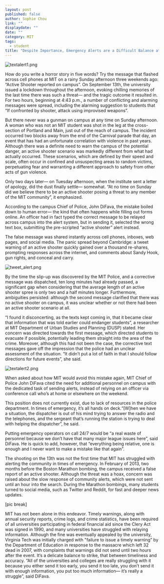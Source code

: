 ```yaml
---
layout: post
published: false
author: Sophie Chou
link: ""
displaydate: ""
date: ""
category: MIT
tags: 
  - student
title: "Despite Importance, Emergency Alerts are a Difficult Balance at MIT  "
---
```




![textalert1.png]({{site.baseurl}}/assets/textalert1.png)

How do you write a horror story in five words? Try the message that flashed across cell phones at MIT on a rainy Sunday afternoon three weekends ago: “Active Shooter reported on campus”. On September 13th, the university issued a lockdown throughout the afternoon, evoking chilling memories of the last time there was such a threat— and the tragic outcome it resulted in. For two hours, beginning at 4:43 p.m., a number of conflicting and alarming messages were spread, including the alarming suggestion to students that “If confronted by shooter, attack using improvised weapons”.
 

But there never was a gunman on campus at any time on Sunday afternoon. A woman who was not an MIT student was shot in the leg at the cross-section of Portland and Main, just out of the reach of campus. The incident occurred two blocks away from the end of the Carnival parade that day, an event that has had an unfortunate correlation with violence in past years.  Although there was a definite need to warn the campus of the potential danger, an active shooter scenario was markedly different from what had actually occurred. These scenarios, which are defined by their speed and scale, often occur in confined and unsuspecting areas to random victims, perpetuating fear and warranting a different approach to safety from other acts of gun violence. 

Only two days later— on Tuesday afternoon, when the institute sent a letter of apology, did the dust finally settle— somewhat. “At no time on Sunday did we believe there to be an active shooter posing a threat to any member of the MIT community”, it emphasized.   

According to the campus Chief of Police, John DiFava, the mistake boiled down to human error— the kind that often happens while filling out forms online. An officer had in fact typed the correct message to be relayed across campus into the alert system, but in sending it, selected the wrong text box, submitting the pre-scripted “active shooter” alert instead. 

The false message was shared instantly across cell phones, inboxes, web pages, and social media. The panic spread beyond Cambridge: a tweet warning of an active shooter quickly gained over a thousand re-shares, prompting responses across the internet, and comments about Sandy Hook, gun rights, and conceal and carry. 

![tweet_alert.png]({{site.baseurl}}/assets/tweet_alert.png)

By the time the slip-up was discovered by the MIT Police, and a corrective message was dispatched, ten long minutes had already passed, a significant gap when considering that the average length of an active shooter spree is only two and a half minutes longer.  Furthermore, ambiguities persisted: although the second message clarified that there was no active shooter on campus, it was unclear whether or not there had been an active shooter scenario at all.  
  
 
“I found it disconcerting, as the texts kept coming in, that it became clear that information that was told earlier could endanger students”, a researcher at MIT Department of Urban Studies and Planning (DUSP) stated. Her concern was directed towards the first message, which directed students to evacuate if possible, potentially leading them straight into the area of the crime. Moreover, although this had not been the case, the corrective text messages gave off the impression that the police had an unclear assessment of the situation. “It didn’t put a lot of faith in that I should follow directions for future events”, she said.
 

![textalert2.png]({{site.baseurl}}/assets/textalert2.png)

When asked about how MIT would avoid this mistake again, MIT Chief of Police John DiFava cited the need for additional personnel on campus with the dedicated task of sending alerts, instead of relying on an officer via conference call who’s at home or elsewhere on the weekend.

This position does not currently exist, due to lack of resources in the police department. In times of emergency, it’s all hands on deck.“[W]hen we have a situation, the dispatcher is out of his mind trying to answer the radio and the telephones, and the sergeant that’s running the station is trying to deal with helping the dispatcher”, he said. 

Putting emergency operators on call 24/7 would be “a real waste of personnel because we don’t have that many major league issues here”, said DiFava. He is quick to add, however, that “everything being relative, one is enough and I never want to make a mistake like that again”.

 

 







The shooting on the 13th was not the first time that MIT has struggled with alerting the community in times of emergency. In February of 2013, two months before the Boston Marathon bombing, the campus received a false report of an active shooter. Although the threat was a hoax, concern was raised about the slow response of community alerts, which were not sent until an hour into the search. During the Marathon bombings, many students turned to social media, such as Twitter and Reddit, for fast and deeper news updates.

[pic break]

MIT has not been alone in this endeavor. Timely warnings, along with annual security reports, crime logs, and crime statistics, have been required of all universities participating in federal financial aid since the Clery Act was signed in 1990, and many universities have struggled with relaying information. Although the fine was eventually appealed by the university, Virginia Tech was initially charged with "failure to issue a timely warning” by the Department of Education in response to the massacre which left 32 dead in 2007, with complaints that warnings did not send until two hours after the event. It’s a delicate balance to strike, that between timeliness and accuracy. “All of the universities and colleges are really struggling with it because you either send it too early, you send it too late, you don’t send it with enough information, you put too much information— it’s really a struggle”, said DiFava. 
 
 
 

 
 